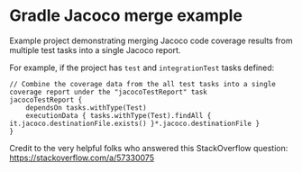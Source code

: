 # Gradle Jacoco merge example

Example project demonstrating merging Jacoco code coverage results
from multiple test tasks into a single Jacoco report.

For example, if the project has `test` and `integrationTest` tasks defined:

```
// Combine the coverage data from the all test tasks into a single coverage report under the "jacocoTestReport" task
jacocoTestReport {
    dependsOn tasks.withType(Test)
    executionData { tasks.withType(Test).findAll { it.jacoco.destinationFile.exists() }*.jacoco.destinationFile }
}
```

Credit to the very helpful folks who answered this StackOverflow question: https://stackoverflow.com/a/57330075
